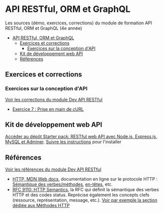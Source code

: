 # API RESTful, ORM et GraphQL

Les sources (démo, exercices, corrections) du module de formation API RESTful, ORM et GraphQL (4e année)

- [API RESTful, ORM et GraphQL](#api-restful-orm-et-graphql)
  - [Exercices et corrections](#exercices-et-corrections)
    - [Exercices sur la conception d'API](#exercices-sur-la-conception-dapi)
  - [Kit de développement web API](#kit-de-développement-web-api)
  - [Références](#références)


## Exercices et corrections

### Exercices sur la conception d'API

[Voir les corrections du module Dev API RESTful](https://github.com/paul-schuhm/web-api/blob/main/exercices/suggestions-exercices-web-api)

- [Exercice 7 : Prise en main de cURL](https://github.com/paul-schuhm/web-api/blob/main/exercices/suggestions-exercices-web-api/exercice-7.md)

## Kit de développement web API

[Accéder au dépôt Starter pack: RESTful web API avec Node.js, Express.js, MySQL et Adminer](https://github.com/paul-schuhm/starterpack-api-nodejs). [Suivre les instructions](https://github.com/paul-schuhm/starterpack-api-nodejs?tab=readme-ov-file#lancer-le-projet-avec-compose) pour l'installer


## Références

[Voir les références du module Dev API RESTful](https://github.com/paul-schuhm/web-api?tab=readme-ov-file#r%C3%A9f%C3%A9rences)


- [HTTP, MDN Web docs](https://developer.mozilla.org/fr/docs/Web/HTTP), documentation en ligne sur le protocole HTTP : [Sémantique des verbes/méthodes](https://developer.mozilla.org/fr/docs/Web/HTTP/Methods), [en-têtes](https://developer.mozilla.org/fr/docs/Web/HTTP/Headers), etc.
- [RFC 9110: HTTP Semantics](https://www.rfc-editor.org/rfc/rfc9110.html), la RFC qui définit la sémantique des verbes HTTP et des codes status. Reprécise également les concepts clefs (ressource, représentation, message, etc.). [Voir par exemple la section dédiée aux Méthodes HTTP](https://www.rfc-editor.org/rfc/rfc9110.html#name-method-definitions)

